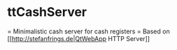 # ttCashServer
= Minimalistic cash server for cash registers =
Based on [[http://stefanfrings.de|QtWebApp HTTP Server]]
